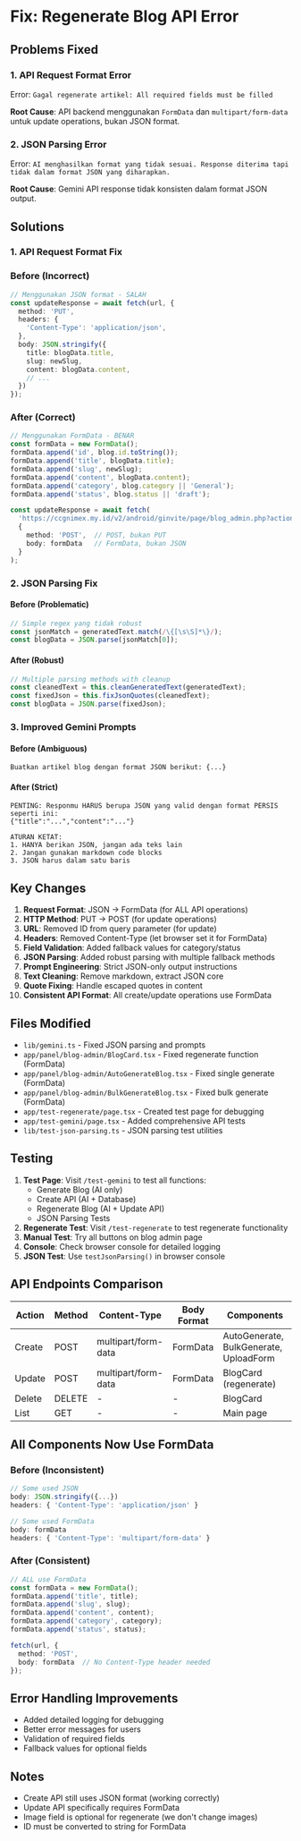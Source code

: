 # Fix: Regenerate Blog API Error

## Problems Fixed

### 1. API Request Format Error
Error: `Gagal regenerate artikel: All required fields must be filled`

**Root Cause**: API backend menggunakan `FormData` dan `multipart/form-data` untuk update operations, bukan JSON format.

### 2. JSON Parsing Error  
Error: `AI menghasilkan format yang tidak sesuai. Response diterima tapi tidak dalam format JSON yang diharapkan.`

**Root Cause**: Gemini API response tidak konsisten dalam format JSON output.

## Solutions

### 1. API Request Format Fix

### Before (Incorrect)
```typescript
// Menggunakan JSON format - SALAH
const updateResponse = await fetch(url, {
  method: 'PUT',
  headers: {
    'Content-Type': 'application/json',
  },
  body: JSON.stringify({
    title: blogData.title,
    slug: newSlug,
    content: blogData.content,
    // ...
  })
});
```

### After (Correct)
```typescript
// Menggunakan FormData - BENAR
const formData = new FormData();
formData.append('id', blog.id.toString());
formData.append('title', blogData.title);
formData.append('slug', newSlug);
formData.append('content', blogData.content);
formData.append('category', blog.category || 'General');
formData.append('status', blog.status || 'draft');

const updateResponse = await fetch(
  'https://ccgnimex.my.id/v2/android/ginvite/page/blog_admin.php?action=update',
  {
    method: 'POST',  // POST, bukan PUT
    body: formData   // FormData, bukan JSON
  }
);
```

### 2. JSON Parsing Fix

#### Before (Problematic)
```typescript
// Simple regex yang tidak robust
const jsonMatch = generatedText.match(/\{[\s\S]*\}/);
const blogData = JSON.parse(jsonMatch[0]);
```

#### After (Robust)
```typescript
// Multiple parsing methods with cleanup
const cleanedText = this.cleanGeneratedText(generatedText);
const fixedJson = this.fixJsonQuotes(cleanedText);
const blogData = JSON.parse(fixedJson);
```

### 3. Improved Gemini Prompts

#### Before (Ambiguous)
```
Buatkan artikel blog dengan format JSON berikut: {...}
```

#### After (Strict)
```
PENTING: Responmu HARUS berupa JSON yang valid dengan format PERSIS seperti ini:
{"title":"...","content":"..."}

ATURAN KETAT:
1. HANYA berikan JSON, jangan ada teks lain
2. Jangan gunakan markdown code blocks
3. JSON harus dalam satu baris
```

## Key Changes

1. **Request Format**: JSON → FormData (for ALL API operations)
2. **HTTP Method**: PUT → POST (for update operations)
3. **URL**: Removed ID from query parameter (for update)
4. **Headers**: Removed Content-Type (let browser set it for FormData)
5. **Field Validation**: Added fallback values for category/status
6. **JSON Parsing**: Added robust parsing with multiple fallback methods
7. **Prompt Engineering**: Strict JSON-only output instructions
8. **Text Cleaning**: Remove markdown, extract JSON core
9. **Quote Fixing**: Handle escaped quotes in content
10. **Consistent API Format**: All create/update operations use FormData

## Files Modified

- `lib/gemini.ts` - Fixed JSON parsing and prompts
- `app/panel/blog-admin/BlogCard.tsx` - Fixed regenerate function (FormData)
- `app/panel/blog-admin/AutoGenerateBlog.tsx` - Fixed single generate (FormData)
- `app/panel/blog-admin/BulkGenerateBlog.tsx` - Fixed bulk generate (FormData)
- `app/test-regenerate/page.tsx` - Created test page for debugging
- `app/test-gemini/page.tsx` - Added comprehensive API tests
- `lib/test-json-parsing.ts` - JSON parsing test utilities

## Testing

1. **Test Page**: Visit `/test-gemini` to test all functions:
   - Generate Blog (AI only)
   - Create API (AI + Database)
   - Regenerate Blog (AI + Update API)
   - JSON Parsing Tests
2. **Regenerate Test**: Visit `/test-regenerate` to test regenerate functionality
3. **Manual Test**: Try all buttons on blog admin page
4. **Console**: Check browser console for detailed logging
5. **JSON Test**: Use `testJsonParsing()` in browser console

## API Endpoints Comparison

| Action | Method | Content-Type | Body Format | Components |
|--------|--------|--------------|-------------|------------|
| Create | POST | multipart/form-data | FormData | AutoGenerate, BulkGenerate, UploadForm |
| Update | POST | multipart/form-data | FormData | BlogCard (regenerate) |
| Delete | DELETE | - | - | BlogCard |
| List | GET | - | - | Main page |

## All Components Now Use FormData

### Before (Inconsistent)
```typescript
// Some used JSON
body: JSON.stringify({...})
headers: { 'Content-Type': 'application/json' }

// Some used FormData  
body: formData
headers: { 'Content-Type': 'multipart/form-data' }
```

### After (Consistent)
```typescript
// ALL use FormData
const formData = new FormData();
formData.append('title', title);
formData.append('slug', slug);
formData.append('content', content);
formData.append('category', category);
formData.append('status', status);

fetch(url, {
  method: 'POST',
  body: formData  // No Content-Type header needed
});
```

## Error Handling Improvements

- Added detailed logging for debugging
- Better error messages for users
- Validation of required fields
- Fallback values for optional fields

## Notes

- Create API still uses JSON format (working correctly)
- Update API specifically requires FormData
- Image field is optional for regenerate (we don't change images)
- ID must be converted to string for FormData
